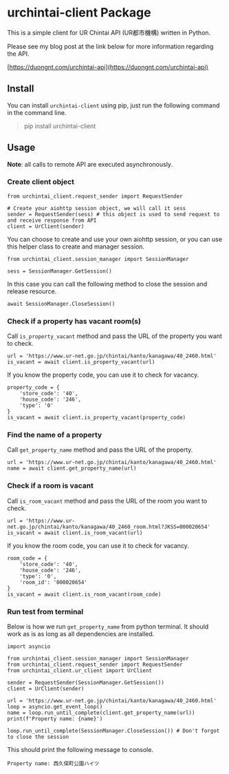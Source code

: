 # urchintai-client Package

This is a simple client for UR Chintai API (UR都市機構) written in Python.

Please see my blog post at the link below for more information regarding the API.

[https://duongnt.com/urchintai-api](https://duongnt.com/urchintai-api)

## Install

You can install `urchintai-client` using pip, just run the following command in the command line.
> pip install urchintai-client

## Usage

**Note**: all calls to remote API are executed asynchronously.

### Create client object
```
from urchintai_client.request_sender import RequestSender

# Create your aiohttp session object, we will call it sess
sender = RequestSender(sess) # this object is used to send request to and receive response from API
client = UrClient(sender)
```

You can choose to create and use your own aiohttp session, or you can use this helper class to create and manager session.
```
from urchintai_client.session_manager import SessionManager

sess = SessionManager.GetSession()
```

In this case you can call the following method to close the session and release resource.
```
await SessionManager.CloseSession()
```

### Check if a property has vacant room(s)

Call `is_property_vacant` method and pass the URL of the property you want to check.
```
url = 'https://www.ur-net.go.jp/chintai/kanto/kanagawa/40_2460.html'
is_vacant = await client.is_property_vacant(url)
```

If you know the property code, you can use it to check for vacancy.
```
property_code = {
    'store_code': '40',
    'house_code': '246',
    'type': '0'
}
is_vacant = await client.is_property_vacant(property_code)
```

### Find the name of a property

Call `get_property_name` method and pass the URL of the property.
```
url = 'https://www.ur-net.go.jp/chintai/kanto/kanagawa/40_2460.html'
name = await client.get_property_name(url)
```

### Check if a room is vacant

Call `is_room_vacant` method and pass the URL of the room you want to check.
```
url = 'https://www.ur-net.go.jp/chintai/kanto/kanagawa/40_2460_room.html?JKSS=000020654'
is_vacant = await client.is_room_vacant(url)
```

If you know the room code, you can use it to check for vacancy.
```
room_code = {
    'store_code': '40',
    'house_code': '246',
    'type': '0',
    'room_id': '000020654'
}
is_vacant = await client.is_room_vacant(room_code)
```

### Run test from terminal

Below is how we run `get_property_name` from python terminal. It should work as is as long as all dependencies are installed.
```
import asyncio

from urchintai_client.session_manager import SessionManager
from urchintai_client.request_sender import RequestSender
from urchintai_client.ur_client import UrClient

sender = RequestSender(SessionManager.GetSession())
client = UrClient(sender)

url = 'https://www.ur-net.go.jp/chintai/kanto/kanagawa/40_2460.html'
loop = asyncio.get_event_loop()
name = loop.run_until_complete(client.get_property_name(url))
print(f'Property name: {name}')

loop.run_until_complete(SessionManager.CloseSession()) # Don't forgot to close the session
```

This should print the following message to console.
```
Property name: 西久保町公園ハイツ
```
